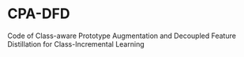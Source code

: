# CPA-DFD
Code of Class-aware Prototype Augmentation and Decoupled Feature Distillation for Class-Incremental Learning
